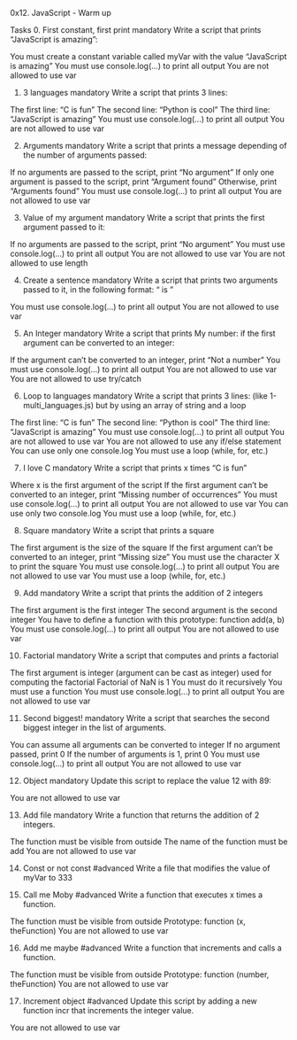 0x12. JavaScript - Warm up

Tasks
0. First constant, first print
mandatory
Write a script that prints “JavaScript is amazing”:

You must create a constant variable called myVar with the value “JavaScript is amazing”
You must use console.log(...) to print all output
You are not allowed to use var


1. 3 languages
mandatory
Write a script that prints 3 lines:

The first line: “C is fun”
The second line: “Python is cool”
The third line: “JavaScript is amazing”
You must use console.log(...) to print all output
You are not allowed to use var

2. Arguments
mandatory
Write a script that prints a message depending of the number of arguments passed:

If no arguments are passed to the script, print “No argument”
If only one argument is passed to the script, print “Argument found”
Otherwise, print “Arguments found”
You must use console.log(...) to print all output
You are not allowed to use var

3. Value of my argument
mandatory
Write a script that prints the first argument passed to it:

If no arguments are passed to the script, print “No argument”
You must use console.log(...) to print all output
You are not allowed to use var
You are not allowed to use length

4. Create a sentence
mandatory
Write a script that prints two arguments passed to it, in the following format: “ is ”

You must use console.log(...) to print all output
You are not allowed to use var

5. An Integer
mandatory
Write a script that prints My number: <first argument converted in integer> if the first argument can be converted to an integer:

If the argument can’t be converted to an integer, print “Not a number”
You must use console.log(...) to print all output
You are not allowed to use var
You are not allowed to use try/catch


6. Loop to languages
mandatory
Write a script that prints 3 lines: (like 1-multi_languages.js) but by using an array of string and a loop

The first line: “C is fun”
The second line: “Python is cool”
The third line: “JavaScript is amazing”
You must use console.log(...) to print all output
You are not allowed to use var
You are not allowed to use any if/else statement
You can use only one console.log
You must use a loop (while, for, etc.)

7. I love C
mandatory
Write a script that prints x times “C is fun”

Where x is the first argument of the script
If the first argument can’t be converted to an integer, print “Missing number of occurrences”
You must use console.log(...) to print all output
You are not allowed to use var
You can use only two console.log
You must use a loop (while, for, etc.)

8. Square
mandatory
Write a script that prints a square

The first argument is the size of the square
If the first argument can’t be converted to an integer, print “Missing size”
You must use the character X to print the square
You must use console.log(...) to print all output
You are not allowed to use var
You must use a loop (while, for, etc.)

9. Add
mandatory
Write a script that prints the addition of 2 integers

The first argument is the first integer
The second argument is the second integer
You have to define a function with this prototype: function add(a, b)
You must use console.log(...) to print all output
You are not allowed to use var

10. Factorial
mandatory
Write a script that computes and prints a factorial

The first argument is integer (argument can be cast as integer) used for computing the factorial
Factorial of NaN is 1
You must do it recursively
You must use a function
You must use console.log(...) to print all output
You are not allowed to use var

11. Second biggest!
mandatory
Write a script that searches the second biggest integer in the list of arguments.

You can assume all arguments can be converted to integer
If no argument passed, print 0
If the number of arguments is 1, print 0
You must use console.log(...) to print all output
You are not allowed to use var

12. Object
mandatory
Update this script to replace the value 12 with 89:

You are not allowed to use var

13. Add file
mandatory
Write a function that returns the addition of 2 integers.

The function must be visible from outside
The name of the function must be add
You are not allowed to use var


14. Const or not const
#advanced
Write a file that modifies the value of myVar to 333

15. Call me Moby
#advanced
Write a function that executes x times a function.

The function must be visible from outside
Prototype: function (x, theFunction)
You are not allowed to use var

16. Add me maybe
#advanced
Write a function that increments and calls a function.

The function must be visible from outside
Prototype: function (number, theFunction)
You are not allowed to use var

17. Increment object
#advanced
Update this script by adding a new function incr that increments the integer value.

You are not allowed to use var

